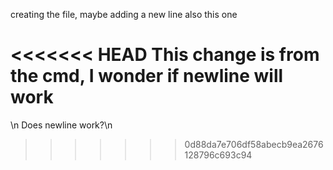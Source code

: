 creating the file, maybe
adding a new line
also this one

<<<<<<< HEAD
This change is from the cmd, I wonder if newline will work
=======
\n Does newline work?\n
>>>>>>> 0d88da7e706df58abecb9ea2676128796c693c94
